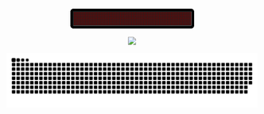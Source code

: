 <p align="center"><img src="./assets/68747470733a2f2f692e696d6775722e636f6d2f4136625747466c2e676966.gif"/></p>

<div align="center">
  <div>
      <img src="https://readme-typing-svg.demolab.com?font=Roboto&weight=900&size=27&pause=1000&color=EF3473&center=true&vCenter=true&random=false&width=435&lines=I+wish+i+could+be+better;I+hope+this+stays+for+better" />
    </a>
  </div>
</div>

![](https://raw.githubusercontent.com/su22cmd/su22cmd/6c24fb139e34ab6c0c2d3fcf7677bf637721eae5/github-contribution-grid-snake-dark.svg)